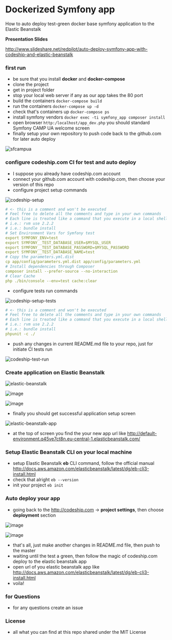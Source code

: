 Dockerized Symfony app
======================

How to auto deploy test-green docker base symfony application to the Elastic Beanstalk

**Presentation Slides**

http://www.slideshare.net/redpilot/auto-deploy-symfony-app-with-codeship-and-elastic-beanstalk

### first run 

- be sure that you install **docker** and **docker-compose**
- clone the project
- get in project folder
- stop your local web server if any as our app takes the 80 port
- build the containers `docker-compose build`
- run the containers `docker-compose up -d`
- check that's containers up `docker-compose ps`
- install symfony vendors `docker exec -ti symfony_app composer install`
- open browser `http:/localhost/app_dev.php` you should standard Symfony CAMP UA welcome screen
- finally setup your own repository to push code back to the github.com for later auto deploy

![sfcampua](https://cloud.githubusercontent.com/assets/28564/19847481/e59db9a0-9f4f-11e6-8ad9-43629b0a40b7.png)

### configure codeship.com CI for test and auto deploy

- I suppose you already have codeship.com account
- connect your github.com account with codeship.com, then choose your version of this repo
- configure project setup commands

![codeship-setup](https://cloud.githubusercontent.com/assets/28564/19847824/20f86f2a-9f52-11e6-914b-e5a36bb402b9.png)

```yml
# <- this is a comment and won't be executed
# Feel free to delete all the comments and type in your own commands
# Each line is treated like a command that you execute in a local shell.
# i.e.: rvm use 2.2.2
# i.e.: bundle install
# Set Environment Vars for Symfony test
export SYMFONY_ENV=test
export SYMFONY__TEST_DATABASE_USER=$MYSQL_USER
export SYMFONY__TEST_DATABASE_PASSWORD=$MYSQL_PASSWORD
export SYMFONY__TEST_DATABASE_NAME=test
# Copy the parameters.yml.dist
cp app/config/parameters.yml.dist app/config/parameters.yml
# Install dependencies through Composer
composer install --prefer-source --no-interaction
# Clear Cache
php ./bin/console --env=test cache:clear
```

- configure tests run commands

![codeship-setup-tests](https://cloud.githubusercontent.com/assets/28564/19847857/459a1e5a-9f52-11e6-8f17-5d97142b75e4.png)

```yml
# <- this is a comment and won't be executed
# Feel free to delete all the comments and type in your own commands
# Each line is treated like a command that you execute in a local shell.
# i.e.: rvm use 2.2.2
# i.e.: bundle install
phpunit -c ./
```

- push any changes in current README.md file to your repo, just for initiate CI tests run

![codeship-test-run](https://cloud.githubusercontent.com/assets/28564/19847869/655ebb2e-9f52-11e6-8aea-258207c06963.png)

### Create application on Elastic Beanstalk 

![elastic-beanstalk](https://cloud.githubusercontent.com/assets/28564/19847939/d7aed088-9f52-11e6-8091-a0f5387b5b8c.png)

![image](https://cloud.githubusercontent.com/assets/28564/19848040/7da4ced4-9f53-11e6-8066-671d8659e3bb.png)

![image](https://cloud.githubusercontent.com/assets/28564/19848043/82f84d16-9f53-11e6-94d8-97a2069aaa10.png)

- finally you should get successful application setup screen

![elastic-beanstalk-app](https://cloud.githubusercontent.com/assets/28564/19848051/87989ca4-9f53-11e6-9ec5-ca190092d6ac.png)

- at the top of screen you find the your new app url like http://default-environment.q45ve7ct8n.eu-central-1.elasticbeanstalk.com/

### Setup Elastic Beanstalk CLI on your local machine

- setup Elastic Beanstalk **eb** CLI command, follow the official manual http://docs.aws.amazon.com/elasticbeanstalk/latest/dg/eb-cli3-install.html
- check that alright `eb --version`
- init your project `eb init`

### Auto deploy your app

- going back to the http://codeship.com -> **project settings**, then choose **deployment** section

![image](https://cloud.githubusercontent.com/assets/28564/19848341/b29b2456-9f55-11e6-92c2-97051c4d2ec7.png)

![image](https://cloud.githubusercontent.com/assets/28564/19848343/b768af80-9f55-11e6-8bdf-5c34fc3a5be5.png)

- that's all, just make another changes in README.md file, then push to the master
- waiting until the test a green, then follow the magic of codeship.com deploy to the elastic beanstalk app
- open url of you elastic beanstalk app like http://docs.aws.amazon.com/elasticbeanstalk/latest/dg/eb-cli3-install.html
- voila! 

### for Questions 

- for any questions create an issue 

### License

- all what you can find at this repo shared under the MIT License






